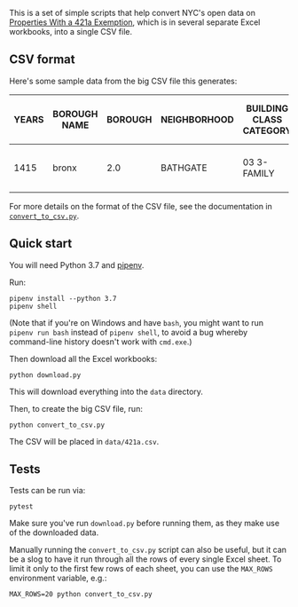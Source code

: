 This is a set of simple scripts that help convert NYC's 
open data on [Properties With a 421a Exemption][421a], which is
in several separate Excel workbooks, into a single CSV file.

## CSV format

Here's some sample data from the big CSV file this generates:

| YEARS | BOROUGH NAME | BOROUGH | NEIGHBORHOOD | BUILDING CLASS CATEGORY | TAX CLASS AT PRESENT | BLOCK  | LOT   | BUILDING CLASS AT PRESENT | ADDRESS             | ZIP CODE | RESIDENTIAL UNITS | COMMERCIAL UNITS | TOTAL UNITS | LAND SQUARE FEET | GROSS SQUARE FEET | YEAR BUILT |
| ----- | ------------ | ------- | ------------ | ----------------------- | -------------------- | ------ | ----- | ------------------------- | ------------------- | -------- | ----------------- | ---------------- | ----------- | ---------------- | ----------------- | ---------- |
| 1415  | bronx        | 2.0     | BATHGATE     | 03  3-FAMILY            | 1.0                  | 3030.0 | 157.0 | C0                        | 410 EAST 183 STREET | 10458.0  | 3.0               | 0.0              | 3.0         | 2000.0           | 4872.0            | 2005.0     |

For more details on the format of the CSV file, see the
documentation in [`convert_to_csv.py`](convert_to_csv.py).

## Quick start

You will need Python 3.7 and [pipenv][].

Run:

```
pipenv install --python 3.7
pipenv shell
```

(Note that if you're on Windows and have `bash`, you
might want to run `pipenv run bash` instead of
`pipenv shell`, to avoid a bug whereby command-line
history doesn't work with `cmd.exe`.)

Then download all the Excel workbooks:

```
python download.py
```

This will download everything into the `data` directory.

Then, to create the big CSV file, run:

```
python convert_to_csv.py
```

The CSV will be placed in `data/421a.csv`.

## Tests

Tests can be run via:

```
pytest
```

Make sure you've run `download.py` before running them, as they make
use of the downloaded data.

Manually running the `convert_to_csv.py` script can also be useful, but
it can be a slog to have it run through all the rows of every single
Excel sheet.  To limit it only to the first few rows of each sheet,
you can use the `MAX_ROWS` environment variable, e.g.:

```
MAX_ROWS=20 python convert_to_csv.py
```

[421a]: https://www1.nyc.gov/site/finance/benefits/benefits-421a.page
[pipenv]: https://docs.pipenv.org/
